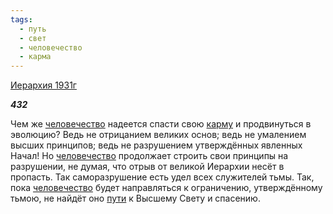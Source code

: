 ```yaml
---
tags:
  - путь
  - свет
  - человечество
  - карма
---
```

[Иерархия 1931г](https://127.0.0.1:4002/agni/1931)

___432___

Чем же [человечество](../../../tags/#человечество) надеется спасти свою [карму](../../../tags/#карма) и продвинуться в эволюцию? Ведь не отрицанием великих основ; ведь не умалением высших принципов; ведь не разрушением утверждённых явленных Начал! Но [человечество](../../../tags/#человечество) продолжает строить свои принципы на разрушении, не думая, что отрыв от великой Иерархии несёт в пропасть. Так саморазрушение есть удел всех служителей тьмы. Так, пока [человечество](../../../tags/#человечество) будет направляться к ограничению, утверждённому тьмою, не найдёт оно [пути](../../../tags/#путь) к Высшему Свету и спасению.   

